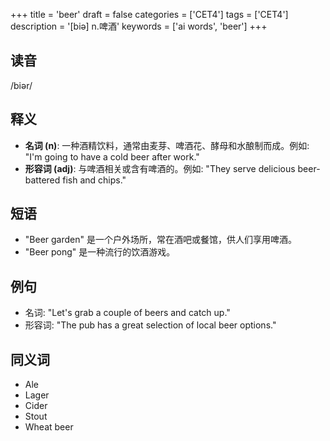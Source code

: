 +++
title = 'beer'
draft = false
categories = ['CET4']
tags = ['CET4']
description = '[biə] n.啤酒'
keywords = ['ai words', 'beer']
+++

## 读音
/biər/

## 释义
- **名词 (n)**: 一种酒精饮料，通常由麦芽、啤酒花、酵母和水酿制而成。例如: "I'm going to have a cold beer after work."
- **形容词 (adj)**: 与啤酒相关或含有啤酒的。例如: "They serve delicious beer-battered fish and chips."

## 短语
- "Beer garden" 是一个户外场所，常在酒吧或餐馆，供人们享用啤酒。
- "Beer pong" 是一种流行的饮酒游戏。

## 例句
- 名词: "Let's grab a couple of beers and catch up."
- 形容词: "The pub has a great selection of local beer options."

## 同义词
- Ale
- Lager
- Cider
- Stout
- Wheat beer
